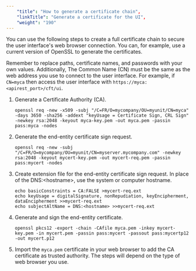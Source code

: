 ```yaml
---
    "title": "How to generate a certificate chain",
    "linkTitle": "Generate a certificate for the UI",
    "weight": "190"
---
```

You can use the following steps to create a full certificate chain to secure the user interface's web browser connection. You can, for example, use a current version of OpenSSL to generate the certificates.

Remember to replace paths, certificate names, and passwords with your own values. Additionally, The Common Name (CN) must be the same as the web address you use to connect to the user interface. For example, if `CN=myca` then access the user interface with `https://myca:<apirest_port>/cft/ui`.

1. Generate a Certificate Authority (CA).

      
    ```
    openssl req -new -x509 -subj "/C=FR/O=mycompany/OU=myunit/CN=myca" -days 3650 -sha256 -addext "keyUsage = Certificate Sign, CRL Sign" -newkey rsa:2048 -keyout myca-key.pem -out myca.pem -passin pass:myca -nodes
    ```

1. Generate the end-entity certificate sign request.

      
    ```
    openssl req -new -subj "/C=FR/O=mycompany/OU=myunit/CN=myserver.mycompany.com" -newkey rsa:2048 -keyout mycert-key.pem -out mycert-req.pem -passin pass:mycert -nodes
    ```

1. Create extension file for the end-entity certificate sign request. In place of the DNS:&lt;hostname&gt;, use the system or computer hostname.

      
    ```
    echo basicConstraints = CA:FALSE >mycert-req.ext
    echo keyUsage = digitalSignature, nonRepudiation, keyEncipherment, dataEncipherment >>mycert-req.ext
    echo subjectAltName = DNS:<hostname> >>mycert-req.ext
    ```

1. Generate and sign the end-entity certificate.

      
    ```
    openssl pkcs12 -export -chain -CAfile myca.pem -inkey mycert-key.pem -in mycert.pem -passin pass:mycert -passout pass:mycertp12 -out mycert.p12
    ```

1. Import the `myca.pem` certificate in your web browser to add the CA certificate as trusted authority. The steps will depend on the type of web browser you use.
